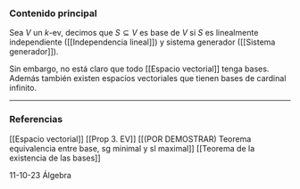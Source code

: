 ### Contenido principal

Sea $V$ un $k$-ev, decimos que $S \subseteq V$ es base de $V$ si $S$ es linealmente independiente ([[Independencia lineal]]) y sistema generador ([[Sistema generador]]).

Sin embargo, no está claro que todo [[Espacio vectorial]] tenga bases. Además también existen espacios vectoriales que tienen bases de cardinal infinito.

--- 
### Referencias
[[Espacio vectorial]]
[[Prop 3. EV]]
[[(POR DEMOSTRAR) Teorema equivalencia entre base, sg minimal y sl maximal]]
[[Teorema de la existencia de las bases]]

11-10-23 Álgebra